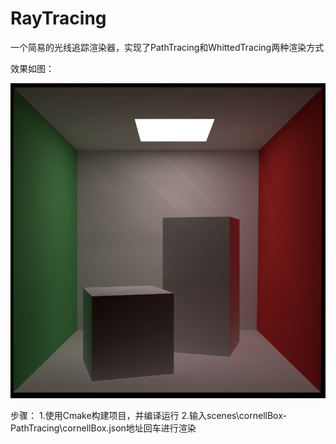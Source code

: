 # RayTracing

一个简易的光线追踪渲染器，实现了PathTracing和WhittedTracing两种渲染方式

效果如图：

![img](https://github.com/Neuroglial/RayTracing/blob/main/cornellBox.png)

步骤：
	1.使用Cmake构建项目，并编译运行
	2.输入scenes\cornellBox-PathTracing\cornellBox.json地址回车进行渲染